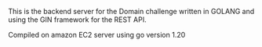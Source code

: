 This is the backend server for the Domain challenge written in GOLANG and using the GIN framework for the REST API.

Compiled on amazon EC2 server using go version 1.20


